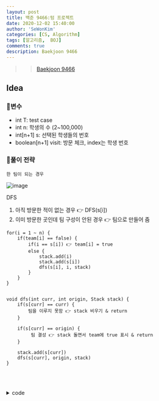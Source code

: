 ```yaml
---
layout: post
title: 백준 9466:텀 프로젝트
date: 2020-12-02 15:40:00
author: 'SeWonKim'
categories: [CS, Algorithm]
tags: [알고리즘,  BOJ]
comments: true
description: Baekjoon 9466
---
```


> > [Baekjoon 9466](https://www.acmicpc.net/problem/9466)

## Idea

### 🥚변수

- int T: test case 
- int n: 학생의 수 (2~100,000)
- int[n+1] s: 선택된 학생들의 번호 
- boolean[n+1] visit: 방문 체크, index는 학생 번호

### 🍳풀이 전략


`한 팀이 되는 경우`

![image](https://user-images.githubusercontent.com/30452963/102320427-9cfc0e80-3fbf-11eb-8bc4-2ab011ad5627.png)

DFS 

1. 아직 방문한 적이 없는 경우 👉 DFS(s[i])
2. 이미 방문한 곳인데 팀 구성이 안된 경우 👉 팀으로 만들어 줌


```
for(i = 1 ~ n) {
    if(team[i] == false) {
        if(i == s[i]) 👉 team[i] = true
        else {
            stack.add(i)
            stack.add(s[i])
            dfs(s[i], i, stack)
        }
    }
}


void dfs(int curr, int origin, Stack stack) {
    if(s[curr] == curr) {
        팀을 이루지 못함 👉 stack 비우기 & return
    }

    if(s[curr] == origin) {
         팀 결성 👉 stack 돌면서 team에 true 표시 & return
    }

    stack.add(s[curr])
    dfs(s[curr], origin, stack)
}
```

&nbsp;  
&nbsp;


<details>
<summary>code</summary>
<div markdown="1">

```java
import java.io.BufferedReader;
import java.io.InputStreamReader;
import java.util.StringTokenizer;

public class Main {

	static int count;
	static int[] s;
	static boolean[] team, visit;
	public static void main(String[] args) throws Exception {
		BufferedReader br = new BufferedReader(new InputStreamReader(System.in));
		int T = Integer.parseInt(br.readLine());
		for (int i = 0; i < T; i++) {
			int n = Integer.parseInt(br.readLine());
			s = new int[n+1];
			team = new boolean[n+1];
			visit = new boolean[n+1];
			StringTokenizer st = new StringTokenizer(br.readLine(), " ");
			for (int j = 1; j <= n; j++) {
				s[j] = Integer.parseInt(st.nextToken());
			}	
			
            count = 0;
			for (int j = 1; j <= n; j++) {
				if(!visit[j])	dfs(j);				
			}
			
			System.out.println(n - count);
		}
	}


	private static void dfs(int curr) {
		
		visit[curr] = true;
		int next = s[curr];
		
		if(!visit[next])	dfs(next);
		if(visit[next] && !team[next])	{
			count++;
			for(int i=next; i != curr; i = s[i]) {
				count++;
			}
		}

		team[curr] = true;
	}
}

```

</div>
</details>

&nbsp;  
&nbsp;
